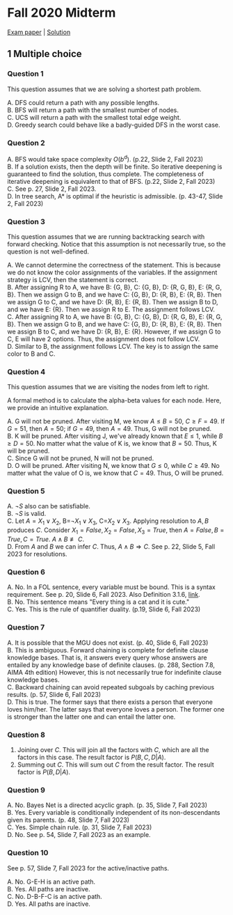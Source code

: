 # Fall 2020 Midterm

[Exam paper](https://workdrive.zohopublic.com.cn/file/gkbi5fad4380a813d48f99d9df5cde2d197d0) | [Solution](https://workdrive.zohopublic.com.cn/file/gkbi5bf5616489c8f4b8dbada61144848a392)

## 1 Multiple choice

### Question 1

This question assumes that we are solving a shortest path problem.

A. DFS could return a path with any possible lengths.  
B. BFS will return a path with the smallest number of nodes.  
C. UCS will return a path with the smallest total edge weight.  
D. Greedy search could behave like a badly-guided DFS in the worst case.

### Question 2

A. BFS would take space complexity $O(b^d)$. (p.22, Slide 2, Fall 2023)  
B. If a solution exists, then the depth will be finite. So iterative deepening is guaranteed to find the solution, thus complete. The completeness of iterative deepening is equivalent to that of BFS. (p.22, Slide 2, Fall 2023)  
C. See p. 27, Slide 2, Fall 2023.  
D. In tree search, A* is optimal if the heuristic is admissible. (p. 43-47, Slide 2, Fall 2023)

### Question 3

This question assumes that we are running backtracking search with forward checking. Notice that this assumption is not necessarily true, so the question is not well-defined.

A. We cannot determine the correctness of the statement. This is because we do not know the color assignments of the variables. If the assignment strategy is LCV, then the statement is correct.  
B. After assigning R to A, we have B: {G, B}, C: {G, B}, D: {R, G, B}, E: {R, G, B}. Then we assign G to B, and we have C: {G, B}, D: {R, B}, E: {R, B}. Then we assign G to C, and we have D: {R, B}, E: {R, B}. Then we assign B to D, and we have E: {R}. Then we assign R to E. The assignment follows LCV.  
C. After assigning R to A, we have B: {G, B}, C: {G, B}, D: {R, G, B}, E: {R, G, B}. Then we assign G to B, and we have C: {G, B}, D: {R, B}, E: {R, B}. Then we assign B to C, and we have D: {R, B}, E: {R}. However, if we assign G to C, E will have 2 options. Thus, the assignment does not follow LCV.  
D. Similar to B, the assignment follows LCV. The key is to assign the same color to B and C.

### Question 4

This question assumes that we are visiting the nodes from left to right.

A formal method is to calculate the alpha-beta values for each node. Here, we provide an intuitive explanation.

A. G will not be pruned. After visiting M, we know $A \leq B = 50$, $C \geq F = 49$. If $G = 51$, then $A = 50$; if $G = 49$, then $A = 49$. Thus, G will not be pruned.  
B. K will be pruned. After visiting J, we've already known that $E \leq 1$, while $B \geq D = 50$. No matter what the value of K is, we know that $B = 50$. Thus, K will be pruned.  
C. Since G will not be pruned, N will not be pruned.  
D. O will be pruned. After visiting N, we know that $G \leq 0$, while $C \geq 49$. No matter what the value of O is, we know that $C = 49$. Thus, O will be pruned.

### Question 5

A. $\neg S$ also can be satisfiable.  
B. $\neg S$ is valid.  
C. Let $A=X_1 \lor X_2$, B=$\neg X_1 \lor X_3$, C=$X_2 \lor X_3$. Applying resolution to $A, B$ produces $C$. Consider $X_1 = False, X_2 = False, X_3 = True$, then $A = False, B = True, C = True$. $A \land B \not \equiv C$.  
D. From $A$ and $B$ we can infer $C$. Thus, $A \land B \Rightarrow C$. See p. 22, Slide 5, Fall 2023 for resolutions.

### Question 6

A. No. In a FOL sentence, every variable must be bound. This is a syntax requirement. See p. 20, Slide 6, Fall 2023. Also Definition 3.1.6, [link](https://eng.libretexts.org/Bookshelves/Computer_Science/Programming_and_Computation_Fundamentals/An_Introduction_to_Ontology_Engineering_(Keet)/03%3A_First_Order_Logic_and_Automated_Reasoning_in_a_Nutshell/3.01%3A_First_Order_Logic_Syntax_and_Semantics).  
B. No. This sentence means "Every thing is a cat and it is cute."  
C. Yes. This is the rule of quantifier duality. (p.19, Slide 6, Fall 2023)

### Question 7

A. It is possible that the MGU does not exist. (p. 40, Slide 6, Fall 2023)  
B. This is ambiguous. Forward chaining is complete for definite clause knowledge bases. That is, it answers every query whose answers are entailed by any knowledge base of definite clauses. (p. 288, Section 7.8, AIMA 4th edition) However, this is not necessarily true for indefinite clause knowledge bases.  
C. Backward chaining can avoid repeated subgoals by caching previous results. (p. 57, Slide 6, Fall 2023)  
D. This is true. The former says that there exists a person that everyone loves him/her. The latter says that everyone loves a person. The former one is stronger than the latter one and can entail the latter one.

### Question 8

1. Joining over $C$. This will join all the factors with $C$, which are all the factors in this case. The result factor is $P(B, C, D|A)$.
2. Summing out $C$. This will sum out $C$ from the result factor. The result factor is $P(B, D|A)$.

### Question 9

A. No. Bayes Net is a directed acyclic graph. (p. 35, Slide 7, Fall 2023)  
B. Yes. Every variable is conditionally independent of its non-descendants given its parents. (p. 48, Slide 7, Fall 2023)  
C. Yes. Simple chain rule. (p. 31, Slide 7, Fall 2023)  
D. No. See p. 54, Slide 7, Fall 2023 as an example.

### Question 10

See p. 57, Slide 7, Fall 2023 for the active/inactive paths.

A. No. G-E-H is an active path.  
B. Yes. All paths are inactive.  
C. No. D-B-F-C is an active path.  
D. Yes. All paths are inactive.
